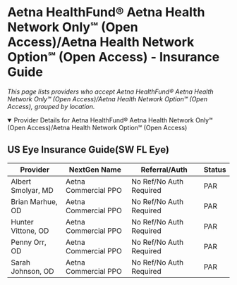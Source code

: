 # Aetna HealthFund® Aetna Health Network Only℠ (Open Access)/Aetna Health Network Option℠ (Open Access) - Insurance Guide

*This page lists providers who accept Aetna HealthFund® Aetna Health Network Only℠ (Open Access)/Aetna Health Network Option℠ (Open Access), grouped by location.*

<details open><summary>Provider Details for Aetna HealthFund® Aetna Health Network Only℠ (Open Access)/Aetna Health Network Option℠ (Open Access)</summary>

## US Eye Insurance Guide(SW FL Eye)

| Provider | NextGen Name | Referral/Auth | Status |
|----------|-------------|--------------|--------|
| Albert Smolyar, MD | Aetna Commercial PPO | No Ref/No Auth Required | PAR |
| Brian Marhue, OD | Aetna Commercial PPO | No Ref/No Auth Required | PAR |
| Hunter Vittone, OD | Aetna Commercial PPO | No Ref/No Auth Required | PAR |
| Penny Orr, OD | Aetna Commercial PPO | No Ref/No Auth Required | PAR |
| Sarah Johnson, OD | Aetna Commercial PPO | No Ref/No Auth Required | PAR |

</details>

